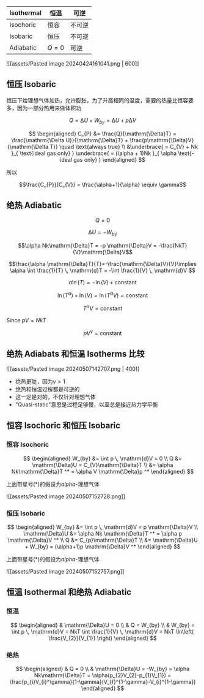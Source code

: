 | Isothermal | 恒温    | 可逆  |
| ---------- | ----- | --- |
| Isochoric  | 恒容    | 不可逆 |
| Isobaric   | 恒压    | 不可逆 |
| Adiabatic  | $Q=0$ | 可逆  |

![[assets/Pasted image 20240424161041.png | 600]]

## 恒压 Isobaric

恒压下给理想气体加热，允许膨胀，为了升高相同的温度，需要的热量比恒容要多，因为一部分热用来做体积功

$$Q = \mathrm{\Delta}U + W_{by} = \mathrm{\Delta}U + p \mathrm{\Delta}V$$

$$
\begin{aligned}
C_{P} &= \frac{Q}{\mathrm{\Delta}T} = \frac{\mathrm{\Delta U}}{\mathrm{\Delta}T} + \frac{p\mathrm{\Delta}V}{\mathrm{\Delta T}} \quad \text{always true} \\
&\underbrace{ = C_{V} + Nk }_{ \text{ideal gas only} } \underbrace{ = (\alpha + 1)Nk }_{ \alpha \text{-ideal gas only} }
\end{aligned}
$$

所以

$$\frac{C_{P}}{C_{V}} = \frac{\alpha+1}{\alpha} \equiv \gamma$$

## 绝热 Adiabatic

$$Q = 0$$

$$\mathrm{\Delta}U = - W_{by}$$

$$\alpha Nk\mathrm{\Delta}T = -p \mathrm{\Delta}V = -\frac{NkT}{V}\mathrm{\Delta}V$$

$$\frac{\alpha \mathrm{\Delta}T}{T}=-\frac{\mathrm{\Delta}V}{V}\implies \alpha \int \frac{1}{T} \, \mathrm{d}T = -\int \frac{1}{V} \, \mathrm{d}V  $$

$$\alpha \ln(T) = -\ln(V) + \text{constant}$$

$$\ln(T^\alpha)+\ln(V) = \ln(T^\alpha V) = \text{constant}$$

$$T^\alpha V = \text{constant}$$

Since $pV = NkT$

$$pV^\gamma = \text{constant}$$

## 绝热 Adiabats 和恒温 Isotherms 比较

![[assets/Pasted image 20240507142707.png | 400]]

- 绝热更陡，因为$\gamma>1$
- 绝热和恒温过程都是可逆的
- 这一定是对的，不仅针对理想气体
- "Quasi-static"意思是过程足够慢，以至总是接近热力学平衡

## 恒容 Isochoric 和恒压 Isobaric

### 恒容 Isochoric

$$
\begin{aligned}
W_{by} &= \int p \, \mathrm{d}V = 0 \\
Q &= \mathrm{\Delta}U = C_{V}\mathrm{\Delta}T \\
&= \alpha Nk\mathrm{\Delta}T ^* = \alpha V \mathrm{\Delta}p ^*
\end{aligned}
$$

上面带星号($*$)的假设为$alpha$-理想气体

![[assets/Pasted image 20240507152728.png]]

### 恒压 Isobaric

$$
\begin{aligned}
W_{by} &= \int p \, \mathrm{d}V = p \mathrm{\Delta}V \\
\mathrm{\Delta}U &= \alpha Nk \mathrm{\Delta}T ^* = \alpha p \mathrm{\Delta}V ^* \\
Q &= C_{p}\mathrm{\Delta}T \\
&= \mathrm{\Delta}U + W_{by} = (\alpha+1)p \mathrm{\Delta}V ^*
\end{aligned}
$$

上面带星号($*$)的假设为$alpha$-理想气体

![[assets/Pasted image 20240507152757.png]]

## 恒温 Isothermal 和绝热 Adiabatic

### 恒温

$$
\begin{aligned}
& \mathrm{\Delta}U = 0 \\
& Q = W_{by} \\
& W_{by} = \int p \, \mathrm{d}V = NkT \int \frac{1}{V} \, \mathrm{d}V  = NkT \ln\left( \frac{V_{2}}{V_{1}} \right)
\end{aligned}
$$

### 绝热

$$
\begin{aligned}
& Q = 0 \\
& \mathrm{\Delta}U = -W_{by} = \alpha Nk\mathrm{\Delta}T = \alpha(p_{2}V_{2}-p_{1}V_{1}) = \frac{p_{i}V_{i}^\gamma}{1-\gamma}(V_{f}^{1-\gamma}-V_{i}^{1-\gamma})
\end{aligned}
$$

